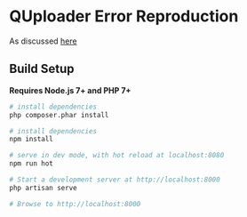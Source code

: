 # QUploader Error Reproduction

As discussed [here](http://forum.quasar-framework.org/topic/903/quploader-warning-in-console/5) 

## Build Setup

**Requires Node.js 7+ and PHP 7+**

``` bash
# install dependencies
php composer.phar install

# install dependencies
npm install

# serve in dev mode, with hot reload at localhost:8080
npm run hot

# Start a development server at http://localhost:8000
php artisan serve

# Browse to http://localhost:8000
```